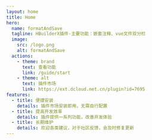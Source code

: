 ```yaml
---
layout: home
title: Home
hero:
  name: formatAndSave
  tagline: HBuilderX插件-主要功能：嵌套注释、vue文件双分栏
  image:
    src: /logo.png
    alt: formatAndSave
  actions:
    - theme: brand
      text: 查看功能
      link: /guide/start
    - theme: alt
      text: 插件市场
      link: https://ext.dcloud.net.cn/plugin?id=7695
features:
  - title: 便捷安装
    details: 插件市场安装即用，无需自行配置
  - title: 提高开发效率
    details: 插件提供一系列功能，改善开发体验
  - title: 长期维护
    details: 欢迎各类建议，对于社区反馈，会及时修复更新
---
```


 
 <comment/> 
 
 
 <comment/> 
 